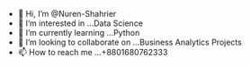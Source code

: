 - 👋 Hi, I’m @Nuren-Shahrier
- 👀 I’m interested in ...Data Science
- 🌱 I’m currently learning ...Python
- 💞️ I’m looking to collaborate on ...Business Analytics Projects
- 📫 How to reach me ...+8801680762333

<!---
Nuren-Shahrier/Nuren-Shahrier is a ✨ special ✨ repository because its `README.md` (this file) appears on your GitHub profile.
You can click the Preview link to take a look at your changes.
--->
